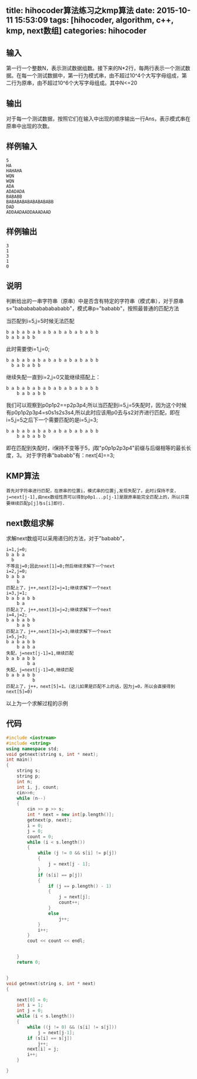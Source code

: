 title: hihocoder算法练习之kmp算法
date: 2015-10-11 15:53:09
tags: [hihocoder, algorithm, c++, kmp, next数组]
categories: hihocoder
---

## 输入

第一行一个整数N，表示测试数据组数。接下来的N*2行，每两行表示一个测试数据。在每一个测试数据中，第一行为模式串，由不超过10^4个大写字母组成，第二行为原串，由不超过10^6个大写字母组成。其中N<=20

## 输出

对于每一个测试数据，按照它们在输入中出现的顺序输出一行Ans，表示模式串在原串中出现的次数。

## 样例输入

	
	5
	HA
	HAHAHA
	WQN
	WQN
	ADA
	ADADADA
	BABABB
	BABABABABABABABABB
	DAD
	ADDAADAADDAAADAAD
	
## 样例输出

	
	3
	1
	3
	1
	0

## 说明


判断给出的一串字符串（原串）中是否含有特定的字符串（模式串），对于原串s="bababababababababb"，模式串p="bababb"，按照最普通的匹配方法

当匹配到i=5,j=5时候无法匹配
	
	b a b a b a b a b a b a b a b a b b
	b a b a b b
	
此时需要使i=1,j=0;
	
	b a b a b a b a b a b a b a b a b b
	  b a b a b b
	  
继续失配一直到i=2,j=0又能继续搭配上：
		
	b a b a b a b a b a b a b a b a b b
	    b a b a b b
	  
我们可以观察到p0p1p2==p2p3p4;所以当匹配到i=5,j=5失配时，因为这个时候有p0p1p2p3p4=s0s1s2s3s4,所以此时应该用p0去与s2对齐进行匹配，即在i=5,j=5之后下一个需要匹配的是i=5,j=3;
	
	b a b a b a b a b a b a b a b a b b
	    b a b a b b
		
即在匹配到失配时，i保持不变等于5，j取"p0p1p2p3p4"前缀与后缀相等的最长长度，3。 对于字符串"bababb"有：next[4]==3;

## KMP算法

	首先对字符串进行匹配，在原串的位置i，模式串的位置j,发现失配了。此时i保持不变，j=next[j-1],由nex数组性质可以得到p0p1...p[j-1]是跟原串能完全匹配上的，所以只需要继续匹配p[j]与s[i]即行.
	
## next数组求解

求解next数组可以采用递归的方法，对于"bababb"，
	
	i=1,j=0;
	b a b a
	  b
	不等且j=0;因此next[1]=0;然后继续求解下一个next
	i=2,j=0;
	b a b a 
	    b
	匹配上了，j++,next[2]=j=1;继续求解下一个next
	i=3,j=1;
	b a b a b b
	    b a
	匹配上了，j++,next[3]=j=2;继续求解下一个next
	i=4,j=2;
	b a b a b b
	    b a b
	匹配上了，j++,next[3]=j=3;继续求解下一个next
	i=5,j=3;
	b a b a b b
	    b a b a 
	失配，j=next[j-1]=1,继续匹配
	b a b a b b 
	        b a
	失配，j=next[j-1]=0,继续匹配 
	b a b a b b
	          b
	匹配上了，j++，next[5]=1。(这儿如果是匹配不上的话，因为j=0，所以会直接得到next[5]=0)
	
以上为一个求解过程的示例


## 代码

	
```c++
#include <iostream>
#include <string>
using namespace std;
void getnext(string s, int * next);
int main()
{
	string s;
	string p;
	int n;
	int i, j, count;
	cin>>n;
	while (n--)
	{
		cin >> p >> s;
		int * next = new int[p.length()];
		getnext(p, next);
		i = 0;
		j = 0;
		count = 0;
		while (i < s.length())
		{
			while (j != 0 && s[i] != p[j])
			{
				j = next[j - 1];
			}
			if (s[i] == p[j])
			{
				if (j == p.length() - 1)
				{
					j = next[j]; 
					count++;
				}
				else
					j++;
			}
			i++;
		}
		cout << count << endl;


	}
	return 0;


}
void getnext(string s, int * next)
{

	next[0] = 0;
	int i = 1;
	int j = 0;
	while (i < s.length())
	{
		while ((j != 0) && (s[i] != s[j]))
			j = next[j-1];
		if (s[i] == s[j])
			j++;
		next[i] = j;
		i++;
	}

}
```
